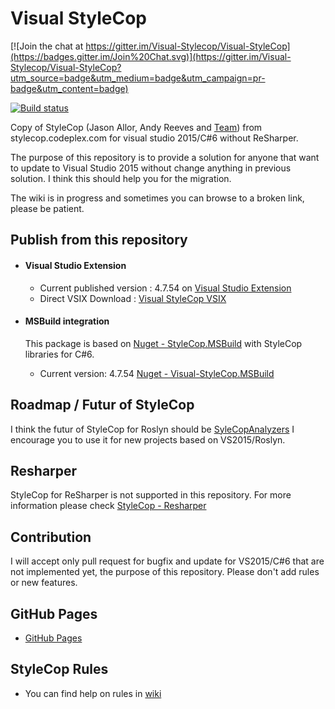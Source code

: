 # Visual StyleCop

[![Join the chat at https://gitter.im/Visual-Stylecop/Visual-StyleCop](https://badges.gitter.im/Join%20Chat.svg)](https://gitter.im/Visual-Stylecop/Visual-StyleCop?utm_source=badge&utm_medium=badge&utm_campaign=pr-badge&utm_content=badge)

[![Build status](https://ci.appveyor.com/api/projects/status/n09yi3f5vl0a7bfy/branch/master?svg=true)](https://ci.appveyor.com/project/ptittof57/visual-stylecop/branch/master)


Copy of StyleCop (Jason Allor, Andy Reeves and [Team](https://stylecop.codeplex.com/team/view)) from stylecop.codeplex.com for visual studio 2015/C#6 without ReSharper.

The purpose of this repository is to provide a solution for anyone that want to update to Visual Studio 2015 without change anything in previous solution. I think this should help you for the migration.

The wiki is in progress and sometimes you can browse to a broken link, please be patient.

<H2>Publish from this repository</H2>

- <H4>Visual Studio Extension</H4>

    - Current published version : 4.7.54 on [Visual Studio Extension](https://visualstudiogallery.msdn.microsoft.com/cac2a05b-6eb6-4fa2-95b9-1f8d011e6cae)
    - Direct VSIX Download : [Visual StyleCop VSIX](https://visualstudiogallery.msdn.microsoft.com/cac2a05b-6eb6-4fa2-95b9-1f8d011e6cae/file/173746/9/VSIXProject.vsix)

- <H4>MSBuild integration</H4>

    This package is based on [Nuget - StyleCop.MSBuild](https://www.nuget.org/packages/StyleCop.MSBuild/) with StyleCop libraries for C#6.
    - Current version: 4.7.54 [Nuget - Visual-StyleCop.MSBuild](https://www.nuget.org/packages/Visual-StyleCop.MSBuild)

<H2>Roadmap / Futur of StyleCop</H2>

I think the futur of StyleCop for Roslyn should be [SyleCopAnalyzers](https://github.com/DotNetAnalyzers/StyleCopAnalyzers) I encourage you to use it for new projects based on VS2015/Roslyn.

<H2>Resharper</H2>

StyleCop for ReSharper is not supported in this repository. For more information please check [StyleCop - Resharper](https://github.com/StyleCop/StyleCop)

<H2>Contribution</H2>

I will accept only pull request for bugfix and update for VS2015/C#6 that are not implemented yet, the purpose of this repository.
Please don't add rules or new features.

<H2>GitHub Pages</H2>

- [GitHub Pages](http://Visual-StyleCop.github.io/Visual-StyleCop/)

<H2>StyleCop Rules</H2>

- You can find help on rules in [wiki](https://github.com/Visual-Stylecop/Visual-StyleCop/wiki)
